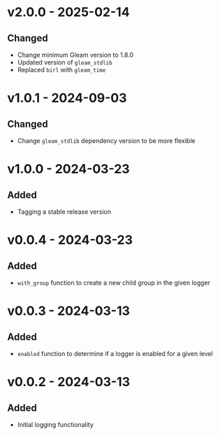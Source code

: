 # v2.0.0 - 2025-02-14

## Changed

- Change minimum Gleam version to 1.8.0
- Updated version of `gleam_stdlib`
- Replaced `birl` with `gleam_time`

# v1.0.1 - 2024-09-03

## Changed

- Change `gleam_stdlib` dependency version to be more flexible

# v1.0.0 - 2024-03-23

## Added

- Tagging a stable release version

# v0.0.4 - 2024-03-23

## Added

- `with_group` function to create a new child group in the given logger

# v0.0.3 - 2024-03-13

## Added

- `enabled` function to determine if a logger is enabled for a given level

# v0.0.2 - 2024-03-13

## Added

- Initial logging functionality
